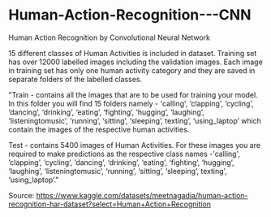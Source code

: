 # Human-Action-Recognition---CNN
Human Action Recognition by Convolutional Neural Network

15 different classes of Human Activities is included in dataset.
Training set has over 12000 labelled images including the validation images.
Each image in training set has only one human activity category and they are saved in separate folders of the labelled classes.

"Train - contains all the images that are to be used for training your model. In this folder you will find 15 folders namely - 'calling', ’clapping’, ’cycling’, ’dancing’, ‘drinking’, ‘eating’, ‘fighting’, ‘hugging’, ‘laughing’, ‘listeningtomusic’, ‘running’, ‘sitting’, ‘sleeping’, texting’, ‘using_laptop’ which contain the images of the respective human activities.

Test - contains 5400 images of Human Activities. For these images you are required to make predictions as the respective class names -'calling', ’clapping’, ’cycling’, ’dancing’, ‘drinking’, ‘eating’, ‘fighting’, ‘hugging’, ‘laughing’, ‘listeningtomusic’, ‘running’, ‘sitting’, ‘sleeping’, texting’, ‘using_laptop’."

Source: https://www.kaggle.com/datasets/meetnagadia/human-action-recognition-har-dataset?select=Human+Action+Recognition 
